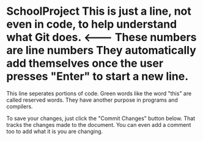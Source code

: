 SchoolProject
This is just a line, not even in code, to help understand what Git does.
<--- These numbers are line numbers
They automatically add themselves once the user presses "Enter" to start a new line.
============
This line seperates portions of code.
Green words like the word "this" are called reserved words.
They have another purpose in programs and compilers.

To save your changes, just click the "Commit Changes" button below.
That tracks the changes made to the document. You can even add a comment too to add what it is you are changing.
